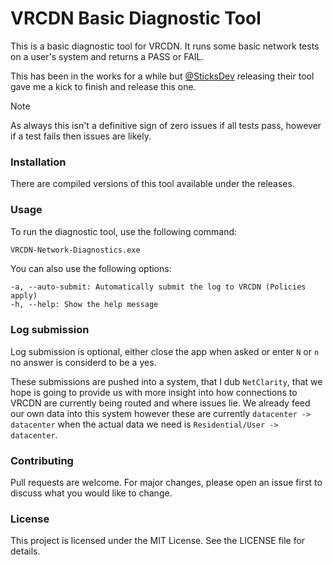 # VRCDN Basic Diagnostic Tool
This is a basic diagnostic tool for VRCDN. It runs some basic network tests on a user's system and returns a PASS or FAIL.

 This has been in the works for a while but [@SticksDev](https://github.com/SticksDev) releasing their tool gave me a kick to finish and release this one.

 > [!NOTE] 
 > As always this isn't a definitive sign of zero issues if all tests pass, however if a test fails then issues are likely.

### Installation
There are compiled versions of this tool available under the releases.

### Usage
To run the diagnostic tool, use the following command:
```cmd
VRCDN-Network-Diagnostics.exe
```

You can also use the following options:
```
-a, --auto-submit: Automatically submit the log to VRCDN (Policies apply)
-h, --help: Show the help message
```

### Log submission
Log submission is optional, either close the app when asked or enter `N` or `n` no answer is considerd to be a yes.

These submissions are pushed into a system, that I dub `NetClarity`, that we hope is going to provide us with more insight into how connections to VRCDN are currently being routed and where issues lie.
We already feed our own data into this system however these are currently `datacenter -> datacenter` when the actual data we need is `Residential/User -> datacenter`.

### Contributing
Pull requests are welcome. For major changes, please open an issue first to discuss what you would like to change.

### License
This project is licensed under the MIT License. See the LICENSE file for details.